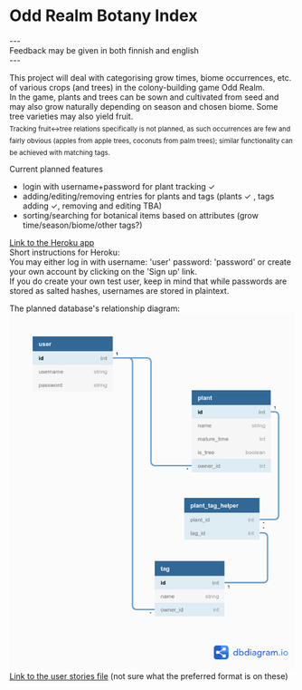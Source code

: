 # Odd Realm Botany Index  

\---  
Feedback may be given in both finnish and english  
\---  

This project will deal with categorising grow times, biome occurrences, etc. of various crops (and trees) in the colony-building game Odd Realm.  
In the game, plants and trees can be sown and cultivated from seed and may also grow naturally depending on season and chosen biome. Some tree varieties may also yield fruit.  
<sub>Tracking fruit<->tree relations specifically is not planned, as such occurrences are few and fairly obvious (apples from apple trees, coconuts from palm trees); similar functionality can be achieved with matching tags.</sub>



Current planned features  
 - login with username+password for plant tracking ✓ 
 - adding/editing/removing entries for plants and tags (plants ✓ , tags adding ✓, removing and editing TBA) 
 - sorting/searching for botanical items based on attributes (grow time/season/biome/other tags?)  
 
[Link to the Heroku app](https://oddrealmbotany.herokuapp.com/)  
Short instructions for Heroku:  
You may either log in with username: 'user' password: 'password' or create your own account by clicking on the 'Sign up' link.  
If you do create your own test user, keep in mind that while passwords are stored as salted hashes, usernames are stored in plaintext.



The planned database's relationship diagram:  
![the planned database structure](./documentation/DBdiagram.png "The Planned Database")  
[Link to the user stories file](./documentation/userstories.md) (not sure what the preferred format is on these)
